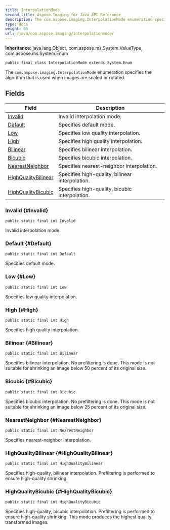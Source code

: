 ```yaml
---
title: InterpolationMode
second_title: Aspose.Imaging for Java API Reference
description: The com.aspose.imaging.InterpolationMode enumeration specifies the algorithm that is used when images are scaled or rotated.
type: docs
weight: 65
url: /java/com.aspose.imaging/interpolationmode/
---
```

**Inheritance:**
java.lang.Object, com.aspose.ms.System.ValueType, com.aspose.ms.System.Enum
```
public final class InterpolationMode extends System.Enum
```

The `com.aspose.imaging.InterpolationMode` enumeration specifies the algorithm that is used when images are scaled or rotated.
## Fields

| Field | Description |
| --- | --- |
| [Invalid](#Invalid) | Invalid interpolation mode. |
| [Default](#Default) | Specifies default mode. |
| [Low](#Low) | Specifies low quality interpolation. |
| [High](#High) | Specifies high quality interpolation. |
| [Bilinear](#Bilinear) | Specifies bilinear interpolation. |
| [Bicubic](#Bicubic) | Specifies bicubic interpolation. |
| [NearestNeighbor](#NearestNeighbor) | Specifies nearest-neighbor interpolation. |
| [HighQualityBilinear](#HighQualityBilinear) | Specifies high-quality, bilinear interpolation. |
| [HighQualityBicubic](#HighQualityBicubic) | Specifies high-quality, bicubic interpolation. |
### Invalid {#Invalid}
```
public static final int Invalid
```


Invalid interpolation mode.

### Default {#Default}
```
public static final int Default
```


Specifies default mode.

### Low {#Low}
```
public static final int Low
```


Specifies low quality interpolation.

### High {#High}
```
public static final int High
```


Specifies high quality interpolation.

### Bilinear {#Bilinear}
```
public static final int Bilinear
```


Specifies bilinear interpolation. No prefiltering is done. This mode is not suitable for shrinking an image below 50 percent of its original size.

### Bicubic {#Bicubic}
```
public static final int Bicubic
```


Specifies bicubic interpolation. No prefiltering is done. This mode is not suitable for shrinking an image below 25 percent of its original size.

### NearestNeighbor {#NearestNeighbor}
```
public static final int NearestNeighbor
```


Specifies nearest-neighbor interpolation.

### HighQualityBilinear {#HighQualityBilinear}
```
public static final int HighQualityBilinear
```


Specifies high-quality, bilinear interpolation. Prefiltering is performed to ensure high-quality shrinking.

### HighQualityBicubic {#HighQualityBicubic}
```
public static final int HighQualityBicubic
```


Specifies high-quality, bicubic interpolation. Prefiltering is performed to ensure high-quality shrinking. This mode produces the highest quality transformed images.

